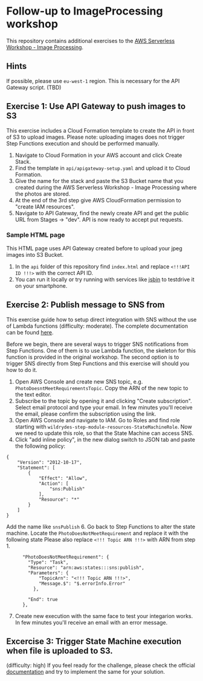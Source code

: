 # Follow-up to ImageProcessing workshop
This repository contains additional exercises to the [AWS Serverless Workshop - Image Processing](https://github.com/aws-samples/aws-serverless-workshops/tree/master/ImageProcessing).

## Hints
If possible, please use `eu-west-1` region. This is necessary for the API Gateway script. (TBD)

## Exercise 1: Use API Gateway to push images to S3
This exercise includes a Cloud Formation template to create the API in front of S3 to upload images. Please note: uploading images does not trigger Step Functions execution and should be performed manually.

1. Navigate to Cloud Formation in your AWS account and click Create Stack.
2. Find the template in `api/apigateway-setup.yaml` and upload it to Cloud Formation.
3. Give the name for the stack and paste the S3 Bucket name that you created during the AWS Serverless Workshop - Image Processing where the photos are stored.
4. At the end of the 3rd step give AWS CloudFormation permission to "create IAM resources".
5. Navigate to API Gateway, find the newly create API and get the public URL from Stages -> "dev".
API is now ready to accept put requests.

### Sample HTML page
This HTML page uses API Gateway created before to upload your jpeg images into S3 Bucket.
1.  In the `api` folder of this repository find `index.html` and replace `<!!!API ID !!!>` with the correct API ID.
2. You can run it locally or try running with services like [jsbin](https://jsbin.com/) to testdrive it on your smartphone.

## Exercise 2: Publish message to SNS from 
This exercise guide how to setup direct integration with SNS without the use of Lambda functions (difficulty: moderate). The complete documentation can be found [here](https://docs.aws.amazon.com/step-functions/latest/dg/connect-sns.html).

Before we begin, there are several ways to trigger SNS notifications from Step Functions. One of them is to use Lambda function, the skeleton for this function is provided in the original workshop. The second option is to trigger SNS directly from Step Functions and this exercise will should you how to do it.

1. Open AWS Console and create new SNS topic, e.g. `PhotoDoesntMeetRequirementsTopic`. Copy the ARN of the new topic to the text editor.
2. Subscribe to the topic by opening it and clicking "Create subscription". Select email protocol and type your email. In few minutes you'll receive the email, please confirm the subscription using the link.
4. Open AWS Console and navigate to IAM. Go to Roles and find role starting with `wildrydes-step-module-resources-StateMachineRole`. Now we need to update this role, so that the State Machine can access SNS.
5. Click "add inline policy", in the new dialog switch to JSON tab and paste the following policy:
```
{
    "Version": "2012-10-17",
    "Statement": [
        {
            "Effect": "Allow",
            "Action": [
                "sns:Publish"
            ],
            "Resource": "*"
        }
    ]
}
``` 
Add the name like `snsPublish`
6. Go back to Step Functions to alter the state machine. Locate the `PhotoDoesNotMeetRequirement` and replace it with the following state
Please also replace `<!!! Topic ARN !!!>` with ARN from step 1.
```
      "PhotoDoesNotMeetRequirement": {
        "Type": "Task",
        "Resource": "arn:aws:states:::sns:publish",
        "Parameters": {
            "TopicArn": "<!!! Topic ARN !!!>",
            "Message.$": "$.errorInfo.Error"
          },
        
        "End": true
      },	
```
7. Create new execution with the same face to test your integarion works. In few minutes you'll receive an email with an error message.

## Excercise 3: Trigger State Machine execution when file is uploaded to S3.
(difficulty: high) If you feel ready for the challenge, please check the official [documentation](https://docs.aws.amazon.com/step-functions/latest/dg/tutorial-cloudwatch-events-s3.html) and try to implement the same for your solution.